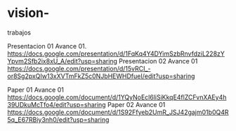 # vision-
trabajos

Presentacion 01 Avance 01.
https://docs.google.com/presentation/d/1FqKq4Y4DYimSzbRnvfdziL228zYYpvm2Sfb2ix8xU_A/edit?usp=sharing
Presentacion 02 Avance 01
https://docs.google.com/presentation/d/15vRCI_-or8Sg2pxQIw13xXVTmFkZ5c0NJbHEWHDfueI/edit?usp=sharing

Paper 01 Avance 01
https://docs.google.com/document/d/1YQyNoEcl6liSiKkqE4flZCFvnXAEy4h39UDkuMcTfo4/edit?usp=sharing
Paper 02 Avance 01 
https://docs.google.com/document/d/1S92Ffyeb2UmR_JSJ42gajm01b0Q4R5q_E67RBiy3nh0/edit?usp=sharing
